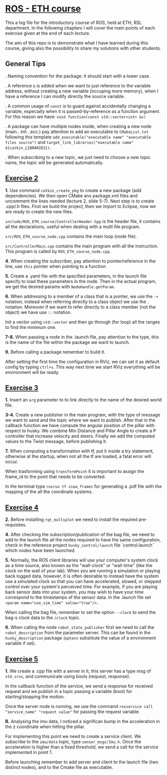 # [ROS - ETH course](https://rsl.ethz.ch/education-students/lectures/ros.html)

This a log file for the introductory course of ROS, held at ETH, RSL department. In the following chapters I will cover the main points of each exercise given at the end of each lecture.

The aim of this repo is to demonstrate what I have learned during this course, giving also the possibility to share my solutions with other students.

## General Tips

. Naming convention for the package: it should start with a lower case.

. A reference `&` is added when we want to just reference to the variable address, without creating a new variable (occuping more memory), when I have a reference I can modify directly the source variable.

. A common usage of `const` is to guard against accidentally changing a variable, especially when it is passed-by-reference as a function argument. For this reason we have: `void function(const std::vector<int> &v)`

. A package can have multiple nodes inside, when creating a new node (main.. init ..ecc.) pay attention to add an executable to `CMakeList.txt` following this template `add_executable("executable name" "executable files source")` and `target_link_libraries("executable name" ${catkin_LIBRARIES})`.

. When subscribing to a new topic, we just need to choose a new topic name, the topic will be generated automatically.


## [Exercise 2](https://ethz.ch/content/dam/ethz/special-interest/mavt/robotics-n-intelligent-systems/rsl-dam/ROS2020/Exercise%20Session%202.pdf)

**1.** 
Use command `catkin_create_pkg` to create a new package (add dependencies). We then open CMake ans package.xml files and uncomment the lines needed (lecture 2, slide 5-7). Next step is to create .cpp/.h files. First we build the project, then we import to Eclipse, now we are ready to create the new files.

`include/ROS_ETH_course/ControllerHeader.hpp` is the header file, it contains all the declarations, useful when dealing with a multi file program.

`src/ROS_ETH_course_node.cpp` contains the main loop (node file).

`src/ControllerMain.cpp` contains the main program with all the instruction. This program is called by `ROS_ETH_course_node.cpp`.

**4.** 
When creating the subscriber, pay attention to pointer/reference in the line, use `this` pointer when pointing to a function

**5.** 
Create a .yaml file with the specified parameters, in the launch file specify to load these parameters in the node. Then in the actual program, we get the desired params with `NodeHandle.getParam`.

**6.** 
When addressing to a member of a class that is a pointer, we use the `->` notation, instead when referring directly to a class object we use the `.` notation. Moreover if we want to refer directly to a class member (not the object) we have use `::` notation.

Init a vector using `std::vector` and then go through (for loop) all the ranges to find the minimum one.  

**7-8.**
When passing a node in the .launch file, pay attention to the type, this is the name of the file within the package we want to launch.

**9.**
Before calling a package remember to build it.

After setting the first time the configuration in RViz, we can set it as default config by typing `ctrl+s`. This way next time we start RViz everything will be environment will be ready.

## [Exercise 3](https://ethz.ch/content/dam/ethz/special-interest/mavt/robotics-n-intelligent-systems/rsl-dam/ROS2020/Exercise%20Session%203.pdf)

**1.**
Insert an `arg` parameter to to link directly to the name of the desired world file.

**3-4.**
Create a new publisher in the main program, with the type of message we want to send and the topic where we want to publish. After that in the callback function we have compute the angular position of the pillar with respect to husky. We combine Min Distance and Pillar Angle to create a P controller that increase velocity and steers. Finally we add the computed values to the Twist message, before publishing it.

**7.**
When computing a transformation with tf, put it inside a try statement, otherwise at the startup, when not all the tf are loaded, a fatal error will occur.

When trasforming using `transformPoint` it is important to assign the frame_id to the point that needs to be converted. 

In the terminal type `rosrun tf view_frames` for generating a .pdf file with the mapping of the all the coordinate systems.

## [Exercise 4](https://ethz.ch/content/dam/ethz/special-interest/mavt/robotics-n-intelligent-systems/rsl-dam/ROS2020/Exercise%20Session%204.pdf)

**2.**
Before installing `rqt_multiplot` we need to install the required pre-requisites.

**4.**
After checking the subscription/publication of the bag file, we need to add to the launch file all the nodes required to have the same configuration, check in the reference project `husky_control/launch` file `control.launch`` which nodes have been launched.

**5.**
Normally, the ROS client libraries will use your computer's system clock as a time source, also known as the "wall-clock" or "wall-time" (like the clock on the wall of your lab). When you are running a simulation or playing back logged data, however, it is often desirable to instead have the system use a simulated clock so that you can have accelerated, slowed, or stepped control over your system's perceived time. For example, if you are playing back sensor data into your system, you may wish to have your time correspond to the timestamps of the sensor data. In the .launch file set `<param name="use_sim_time" value="true"/>`.

When calling the bag file, remember to set the option `--clock` to send the bag-s clock data to the `/clock` topic.

**6.**
When calling the node `robot_state_publisher` first we need to call the `robot_description` from the parameter server. This can be found in the `husky_description` package (`optenv` substitute the value of a environment variable if set).

## [Exercise 5](https://ethz.ch/content/dam/ethz/special-interest/mavt/robotics-n-intelligent-systems/rsl-dam/ROS2020/Exercise%20Session%205.pdf)

**1.** 
We create a .cpp file with a server in it, this server has a type msg of `std_srvs`, and communicate using bools (request, response). 

In the callback function of the service, we send a response for received request and we publish in a topic passing a variable (bool) for starting/stopping the motion.

Once the server node is running, we use the command `rosservice call "service_name" "request value"` for passing the request variable.

**B.**
Analysing the imu data, I noticed a significan bump in the acceleration in the z coordinate when hitting the pillar.

For implementing this point we need to create a service client. We subscribe to the `imu/data` topic, type `sensor_msgs/Imu.h`. Once the acceleration is higher than a fixed threshold, we send a call for the service implemented in point 1.

Before launching remember to add server and client to the launch file (two distinct nodes), and to the Cmake file as executable.   
